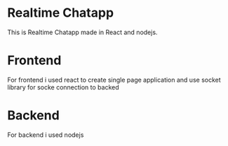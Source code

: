 # Realtime Chatapp 
This is Realtime Chatapp made in React and nodejs.

# Frontend
For frontend i used react to create single page application and use socket library for socke connection to backed

# Backend 
For backend i used nodejs 
